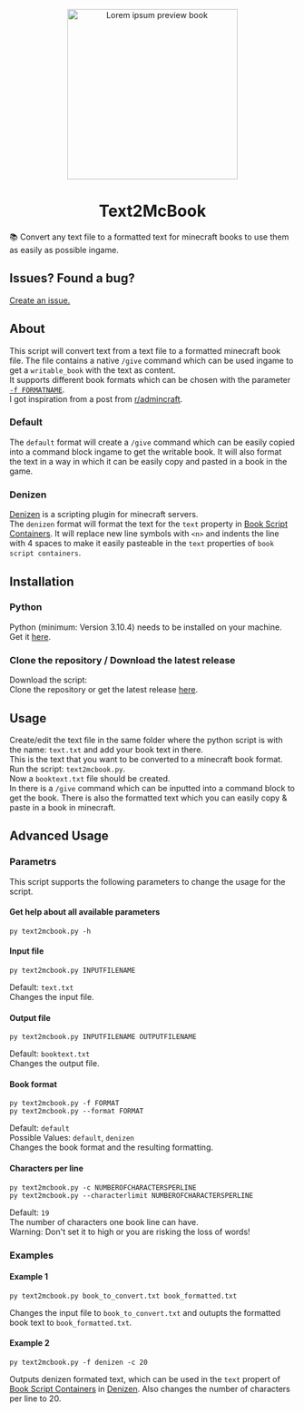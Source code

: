 <p align="center">
<picture>
  <img src="https://github.com/Neocky/Text2McBook/assets/13088544/e138462c-8ecd-4a6f-ad68-aeb77764fee1" alt="Lorem ipsum preview book" height="300px">
</picture>
</p>

<h1 align="center">
  Text2McBook
</h1>

📚 Convert any text file to a formatted text for minecraft books to use them as easily as possible ingame.

## Issues? Found a bug?

[Create an issue.](https://github.com/Neocky/Text2McBook/issues/new/choose) 

## About

This script will convert text from a text file to a formatted minecraft book file. The file contains a native `/give` command which can be used ingame to get a `writable_book` with the text as content.  
It supports different book formats which can be chosen with the parameter [`-f FORMATNAME`](https://github.com/Neocky/Text2McBook#parmaters).  
I got inspiration from a post from [r/admincraft](https://www.reddit.com/r/admincraft/).

### Default

The `default` format will create a `/give` command which can be easily copied into a command block ingame to get the writable book.
It will also format the text in a way in which it can be easily copy and pasted in a book in the game. 

### Denizen

[Denizen](https://denizenscript.com/) is a scripting plugin for minecraft servers.  
The `denizen` format will format the text for the `text` property in [Book Script Containers](https://meta.denizenscript.com/Docs/Search/book#book%20script%20containers). It will replace new line symbols with `<n>` and indents the line with 4 spaces to make it easily pasteable in the `text` properties of `book script containers`.  

## Installation

### Python

Python (minimum: Version 3.10.4) needs to be installed on your machine.  
Get it [here](https://www.python.org/downloads/).

### Clone the repository / Download the latest release

Download the script:  
Clone the repository or get the latest release [here](https://github.com/Neocky/Text2McBook/releases).

## Usage

Create/edit the text file in the same folder where the python script is with the name: `text.txt` and add your book text in there.  
This is the text that you want to be converted to a minecraft book format.  
Run the script: `text2mcbook.py`.  
Now a `booktext.txt` file should be created.  
In there is a `/give` command which can be inputted into a command block to get the book. There is also the formatted text which you can easily copy & paste in a book in minecraft.


## Advanced Usage

### Parametrs

This script supports the following parameters to change the usage for the script.

#### Get help about all available parameters

```shell
py text2mcbook.py -h
```

#### Input file

```shell
py text2mcbook.py INPUTFILENAME
```

Default: `text.txt`  
Changes the input file.

#### Output file

```shell
py text2mcbook.py INPUTFILENAME OUTPUTFILENAME
```

Default: `booktext.txt`  
Changes the output file.

#### Book format

```shell
py text2mcbook.py -f FORMAT
py text2mcbook.py --format FORMAT
```

Default: `default`  
Possible Values: `default`, `denizen`  
Changes the book format and the resulting formatting.

#### Characters per line

```shell
py text2mcbook.py -c NUMBEROFCHARACTERSPERLINE
py text2mcbook.py --characterlimit NUMBEROFCHARACTERSPERLINE
```

Default: `19`  
The number of characters one book line can have.  
Warning: Don't set it to high or you are risking the loss of words!

### Examples

#### Example 1
```shell
py text2mcbook.py book_to_convert.txt book_formatted.txt
```

Changes the input file to `book_to_convert.txt` and outupts the formatted book text to `book_formatted.txt`.

#### Example 2

```shell
py text2mcbook.py -f denizen -c 20
```

Outputs denizen formated text, which can be used in the `text` propert of [Book Script Containers](https://meta.denizenscript.com/Docs/Search/book#book%20script%20containers) in [Denizen](https://denizenscript.com/). Also changes the number of characters per line to 20. 
